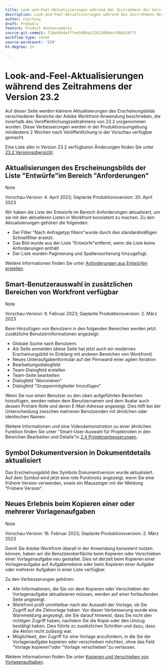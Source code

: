 ```yaml
---
title: Look-and-Feel-Aktualisierungen während des Zeitrahmens der Version 23.2
description: Look-and-Feel-Aktualisierungen während des Zeitrahmens der Version 23.2
author: Courtney
draft: Probably
feature: Product Announcements
source-git-commit: f10e84b4afffee5d80a32161300bbcf4b0d20f73
workflow-type: tm+mt
source-wordcount: '529'
ht-degree: 2%

---
```



# Look-and-Feel-Aktualisierungen während des Zeitrahmens der Version 23.2

Auf dieser Seite werden kleinere Aktualisierungen des Erscheinungsbilds verschiedener Bereiche der Adobe Workfront-Anwendung beschrieben, die innerhalb des Veröffentlichungszeitrahmens von 23.2 vorgenommen wurden. Diese Verbesserungen werden in der Produktionsumgebung mindestens 2 Wochen nach Veröffentlichung in der Vorschau verfügbar gemacht.

Eine Liste aller in Version 23.2 verfügbaren Änderungen finden Sie unter [23.2 Versionsübersicht](/help/quicksilver/product-announcements/product-releases/23.2-release-activity/23-2-release-overview.md).

## Aktualisierungen des Erscheinungsbilds der Liste &quot;Entwürfe&quot;im Bereich &quot;Anforderungen&quot;

>[!NOTE]
>
>Vorschau-Version: 4. April 2023; Geplante Produktionsversion: 20. April 2023

Wir haben die Liste der Entwürfe im Bereich Anforderungen aktualisiert, um sie mit den aktuelleren Listen in Workfront konsistent zu machen.
Zu den Aktualisierungen gehören die folgenden:

* Der Filter &quot;Nach Anfragetyp filtern&quot;wurde durch den standardmäßigen Schnellfilter ersetzt.
* Das Bild wurde aus der Liste &quot;Entwürfe&quot;entfernt, wenn die Liste keine Anforderungen enthält
* Der Liste wurden Paginierung und Spaltensortierung hinzugefügt.

Weitere Informationen finden Sie unter [Anforderungen aus Entwürfen erstellen](/help/quicksilver/manage-work/requests/create-requests/delete-request-draft.md).

## Smart-Benutzerauswahl in zusätzlichen Bereichen von Workfront verfügbar

>[!NOTE]
>
>Vorschau-Version: 9. Februar 2023; Geplante Produktionsversion: 2. März 2023

Beim Hinzufügen von Benutzern in den folgenden Bereichen werden jetzt zusätzliche Benutzerinformationen angezeigt:

* Globale Suche nach Benutzern
* Als Seite anmelden (diese Seite hat jetzt auch ein modernes Erscheinungsbild im Einklang mit anderen Bereichen von Workfront)
* Neues Unteraufgabenformular auf der Pinnwand einer agilen Iteration
* Bearbeitungsdialogfeld
* Team-Dialogfeld erstellen
* Team-Seite bearbeiten
* Dialogfeld &quot;Abonnieren&quot;
* Dialogfeld &quot;Gruppenmitglieder hinzufügen&quot;

Wenn Sie nun einen Benutzer zu den oben aufgeführten Bereichen hinzufügen, werden neben dem Benutzernamen und dem Avatar auch dessen Primäre Rolle und deren E-Mail-Adresse angezeigt. Dies hilft bei der Unterscheidung zwischen mehreren Benutzenden mit ähnlichen oder identischen Namen.

Weitere Informationen und eine Videodemonstration zu einer ähnlichen Funktion finden Sie unter &quot;Smart-User-Auswahl für Projektrollen in den Bereichen Bearbeiten und Details&quot;in [2.4 Projektverbesserungen](/help/quicksilver/product-announcements/product-releases/22.4-release-activity/22-4-project-enhancements.md).

## Symbol Dokumentversion in Dokumentdetails aktualisiert

Das Erscheinungsbild des Symbols Dokumentversion wurde aktualisiert. Auf dem Symbol wird jetzt eine rote Punktnotiz angezeigt, wenn Sie eine frühere Version verwenden, sowie ein Mauszeiger mit der Meldung &quot;Frühere Version&quot;.

## Neues Erlebnis beim Kopieren einer oder mehrerer Vorlagenaufgaben

>[!NOTE]
>
>Vorschau-Version: 16. Februar 2023; Geplante Produktionsversion: 2. März 2023

Damit Sie Adobe Workfront überall in der Anwendung konsistent nutzen können, haben wir die Benutzeroberfläche beim Kopieren oder Verschieben einer Vorlagenaufgabe neu gestaltet. Dies ist derzeit beim Kopieren einer Vorlagenaufgabe auf Aufgabenebene oder beim Kopieren einer Aufgabe oder mehrerer Aufgaben in einer Liste verfügbar.

Zu den Verbesserungen gehören:

* Alle Informationen, die Sie vor dem Kopieren oder Verschieben der Vorlagenaufgabe aktualisieren müssen, werden auf einer fortlaufenden Seite angezeigt.
* Workfront prüft unmittelbar nach der Auswahl der Vorlage, ob Sie Zugriff auf die Zielvorlage haben. Vor dieser Verbesserung wurde eine Warnmeldung angezeigt, die Sie darauf hinweist, dass Sie nicht den richtigen Zugriff haben, nachdem Sie die Kopie oder den Umzug bestätigt haben. Dies führte zu zusätzlichen Schritten und dazu, dass die Aktion nicht zulässig war.
* Möglichkeit, den Zugriff für eine Vorlage anzufordern, in die Sie die Vorlagenaufgabe kopieren oder verschieben möchten, ohne das Feld &quot;Vorlage kopieren&quot;oder &quot;Vorlage verschieben&quot;zu verlassen.

Weitere Informationen finden Sie unter [Kopieren und Verschieben von Vorlagenaufgaben](/help/quicksilver/manage-work/projects/create-and-manage-templates/copy-and-move-template-tasks.md).